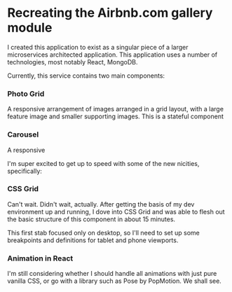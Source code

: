 # Recreating the Airbnb.com gallery module

I created this application to exist as a singular piece of a larger microservices  architected application. This application uses a number of technologies, most notably React, MongoDB.

 Currently, this service contains two main components:

### Photo Grid
A responsive arrangement of images arranged in a grid layout, with a large feature image and smaller supporting images. This is a stateful component

### Carousel
A responsive

I'm super excited to get up to speed with some of the new nicities, specifically:

### CSS Grid
Can't wait. Didn't wait, actually. After getting the basis of my dev environment up and running, I dove into CSS Grid and was able to flesh out the basic structure of this component in about 15 minutes.

This first stab focused only on desktop, so I'll need to set up some breakpoints and definitions for tablet and phone viewports.

### Animation in React
I'm still considering whether I should handle all animations with just pure vanilla CSS, or go with a library such as Pose by PopMotion. We shall see.